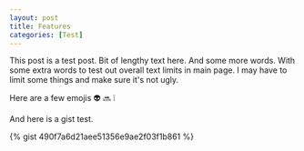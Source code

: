 ```yaml
---
layout: post
title: Features
categories: [Test]
---
```


This post is a test post. Bit of lengthy text here. And some more words. With some extra words to test out overall text limits in main page. I may have to limit some things and make sure it's not ugly.

Here are a few emojis :alien: :soon: :grey_exclamation:



And here is a gist test.



{% gist 490f7a6d21aee51356e9ae2f03f1b861 %}



